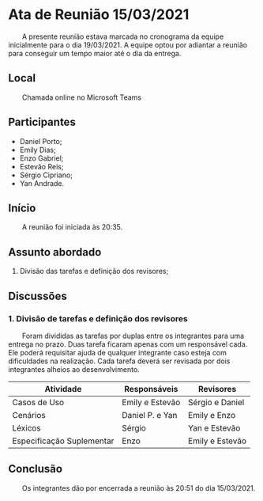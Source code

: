 # Ata de Reunião 15/03/2021
&emsp;&emsp;A presente reunião estava marcada no cronograma da equipe inicialmente para o dia 19/03/2021. A equipe optou por adiantar a reunião para conseguir um tempo maior até o dia da entrega.
## Local

&emsp;&emsp;Chamada online no Microsoft Teams

## Participantes
- Daniel Porto;
- Emily Dias;
- Enzo Gabriel;
- Estevão Reis;
- Sérgio Cipriano;
- Yan Andrade.

## Início

&emsp;&emsp;A reunião foi iniciada às 20:35.

## Assunto abordado

1. Divisão das tarefas e definição dos revisores;

## Discussões

### 1. Divisão de tarefas e definição dos revisores
&emsp;&emsp;Foram divididas as tarefas por duplas entre os integrantes para uma entrega no prazo. Duas tarefa ficaram apenas com um responsável cada. Ele poderá requisitar ajuda de qualquer integrante caso esteja com dificuldades na realização. Cada tarefa deverá ser revisada por dois integrantes alheios ao desenvolvimento. 

| Atividade | Responsáveis | Revisores |
|--|--|--|
| Casos de Uso | Emily e Estevão | Sérgio e Daniel |
| Cenários | Daniel P. e Yan | Emily e Enzo |
| Léxicos | Sérgio | Yan e Estevão |
| Especificação Suplementar | Enzo | Emily e Estevão |

## Conclusão
&emsp;&emsp;Os integrantes dão por encerrada a reunião às 20:51 do dia 15/03/2021.
